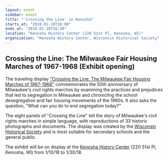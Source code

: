 ```yaml
---
layout: event
sidebar: event
title: "'Crossing the Line' in Kenosha"
starts_at: "2018-01-10T10:00"
ends_at: "2018-01-10T16:30"
location: "Kenosha History Center (220 51st Pl, Kenosha, WI)"
organization: "Kenosha History Center, Wisconsin Historical Society"
---
```


## Crossing the Line: The Milwaukee Fair Housing Marches of 1967-1968 (Exhibit opening)

The traveling display ["Crossing the Line: The Milwaukee Fair Housing Marches of 1967-1968"](https://www.wisconsinhistory.org/calendar/series/43/crossing-the-line) commemorates the 50th anniversary of Milwaukee's civil rights marches by examining the practices and prejudices that led to segregation in Milwaukee and chronicling the school desegregation and fair housing movements of the 1960s. It also asks the question, "What can you do to end segregation today?"
 
The eight panels of "Crossing the Line" tell the story of Milwaukee's civil rights marches in simple language, with reproductions of 33 historic photographs and documents. The display was created by the [Wisconsin Historical Society](https://www.wisconsinhistory.org) and is most suitable for secondary schools and the general public.

The exhibit will be on display at the [Kenosha History Center](http://www.kenoshahistorycenter.org) (220 51st Pl, Kenosha, WI) from 1/10/18 to 1/30/18.
